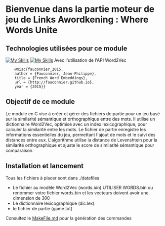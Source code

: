 # Bienvenue dans la partie moteur de jeu de Links Awordkening : Where Words Unite

##  Technologies utilisées pour ce module
[![My Skills](https://skillicons.dev/icons?i=c)](https://skillicons.dev)
[![My Skills](https://skillicons.dev/icons?i=github)](https://skillicons.dev)
Avec l'utilisation de l'API Word2Vec
        
        @misc{fauconnier_2015,
        author = {Fauconnier, Jean-Philippe},
        title = {French Word Embeddings},
        url = {http://fauconnier.github.io},
        year = {2015}}

## Objectif de ce module
Le module en C vise à créer et gérer des fichiers de partie pour un jeu basé sur la similarité sémantique et orthographique entre des mots. Il utilise un dictionnaire Word2Vec, optimisé avec un index lexicographique, pour calculer la similarité entre les mots. Le fichier de partie enregistre les informations essentielles du jeu, permettant l'ajout de mots et le suivi des distances entre eux. L'algorithme utilise la distance de Levenshtein pour la similarité orthographique et ajuste le score de similarité sémantique pour comparaison.

## Installation et lancement
Tous les fichiers à placer sont dans ./datafiles
- Le fichier au modèle Word2Vec (words.bin) UTILISER WORDS.bin ou renommer votre fichier words.bin et les vecteurs doivent avoir une dimension de 300
- Le dictionnaire lexicographique (dic.lex)
- le fichier de partie (game.txt)

Consultez le [MakeFile.md](./MakeFile.md) pour la génération des commandes